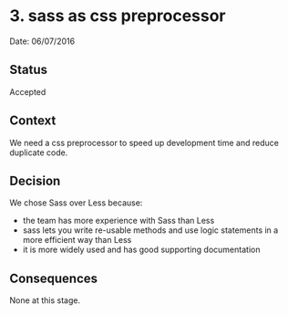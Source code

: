 # 3. sass as css preprocessor

Date: 06/07/2016

## Status

Accepted

## Context

We need a css preprocessor to speed up development time and reduce duplicate code.

## Decision

We chose Sass over Less because:
* the team has more experience with Sass than Less
* sass lets you write re-usable methods and use logic statements in a more efficient way than Less
* it is more widely used and has good supporting documentation

## Consequences

None at this stage.
